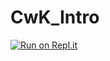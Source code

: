 # CwK_Intro
[![Run on Repl.it](https://repl.it/badge/github/phaml2995/CwK_Intro)](https://repl.it/github/phaml2995/CwK_Intro)